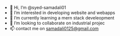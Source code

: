 - 👋 Hi, I’m @syed-samadali01
- 👀 I’m interested in developing website and webapps 
- 🌱 I’m currently learning  a  mern stack develeopment
- 💞️ I’m looking to collaborate on  industrial projec
- 📫 contact me on samadali0125@gmail.com

<!---
syed-samadali01/syed-samadali01 is a ✨ special ✨ repository because its `README.md` (this file) appears on your GitHub profile.
You can click the Preview link to take a look at your changes.
--->
